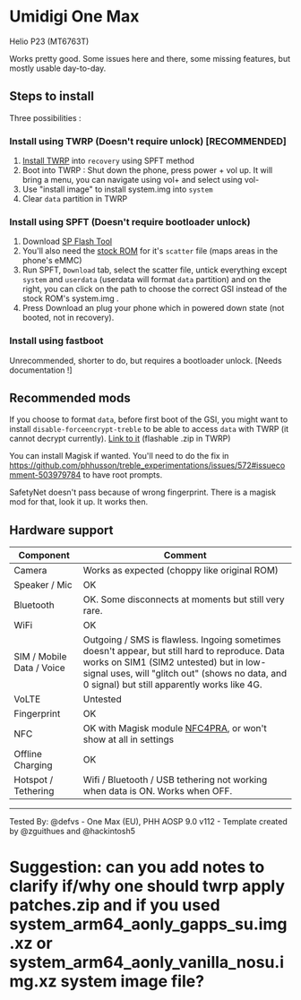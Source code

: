 # Umidigi One Max
Helio P23 (MT6763T)

Works pretty good. Some issues here and there, some missing features, but mostly usable day-to-day.

## Steps to install
Three possibilities :

### Install using TWRP (Doesn't require unlock) [RECOMMENDED]
1. [Install TWRP](https://twrp.me/umidigi/onemax.html) into ``recovery`` using SPFT method
2. Boot into TWRP : Shut down the phone, press power + vol up. It will bring a menu, you can navigate using vol+ and select using vol-
3. Use "install image" to install system.img into ``system``
4. Clear ``data`` partition in TWRP

### Install using SPFT (Doesn't require bootloader unlock)
1. Download [SP Flash Tool](https://spflashtool.com/)
2. You'll also need the [stock ROM](https://community.umidigi.com/forum.php?mod=forumdisplay&fid=211) for it's ``scatter`` file (maps areas in the phone's eMMC)
3. Run SPFT, ``Download`` tab, select the scatter file, untick everything except ``system`` and ``userdata`` (userdata will format ``data`` partition) and on the right, you can click on the path to choose the correct GSI instead of the stock ROM's system.img .
4. Press Download an plug your phone which in powered down state (not booted, not in recovery).

### Install using fastboot
Unrecommended, shorter to do, but requires a bootloader unlock.
[Needs documentation !]

## Recommended mods
If you choose to format ``data``, before first boot of the GSI, you might want to install ``disable-forceencrypt-treble`` to be able to access ``data`` with TWRP (it cannot decrypt currently). [Link to it](https://github.com/phhusson/treble_experimentations/issues/572#issuecomment-503979784) (flashable .zip in TWRP)

You can install Magisk if wanted. You'll need to do the fix in https://github.com/phhusson/treble_experimentations/issues/572#issuecomment-503979784 to have root prompts.

SafetyNet doesn't pass because of wrong fingerprint. There is a magisk mod for that, look it up. It works then.

## Hardware support

| Component                 |      Comment                                              |
|---------------------------|-----------------------------------------------------------|
| Camera                    | Works as expected (choppy like original ROM)              |
| Speaker / Mic             | OK                                                        |
| Bluetooth                 | OK. Some disconnects at moments but still very rare.      |
| WiFi                      | OK                                                        |
| SIM / Mobile Data / Voice | Outgoing / SMS is flawless. Ingoing sometimes doesn't appear, but still hard to reproduce. Data works on SIM1 (SIM2 untested) but in low-signal uses, will "glitch out" (shows no data, and 0 signal) but still apparently works like 4G.                                                     |
| VoLTE                     | Untested                                                  |
| Fingerprint               | OK                                                        |
| NFC                       | OK with Magisk module [NFC4PRA](https://github.com/Magisk-Modules-Repo/NFC4PRA-GSI), or won't show at all in settings                                                           |
| Offline Charging          | OK                                                        |
| Hotspot / Tethering       | Wifi / Bluetooth / USB tethering not working when data is ON. Works when OFF.|
---

Tested By: @defvs - One Max (EU), PHH AOSP 9.0 v112 - Template created by @zguithues and @hackintosh5

# Suggestion: can you add notes to clarify if/why one should twrp apply patches.zip and if you used system_arm64_aonly_gapps_su.img.xz or system_arm64_aonly_vanilla_nosu.img.xz system image file?